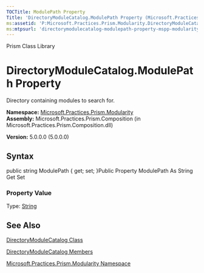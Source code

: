 ```yaml
---
TOCTitle: ModulePath Property
Title: 'DirectoryModuleCatalog.ModulePath Property (Microsoft.Practices.Prism.Modularity)'
ms:assetid: 'P:Microsoft.Practices.Prism.Modularity.DirectoryModuleCatalog.ModulePath'
ms:mtpsurl: 'directorymodulecatalog-modulepath-property-mspp-modularity.md'
---
```


Prism Class Library

DirectoryModuleCatalog.ModulePath Property
==============================================

Directory containing modules to search for.

**Namespace:** [Microsoft.Practices.Prism.Modularity](https://msdn.microsoft.com/library/microsoft.practices.prism.modularity)
**Assembly:** Microsoft.Practices.Prism.Composition (in Microsoft.Practices.Prism.Composition.dll)

**Version:** 5.0.0.0 (5.0.0.0)

## Syntax


public string ModulePath { get; set; }Public Property ModulePath As String Get Set
### Property Value

Type: [String](http://msdn.microsoft.com/en-us/library/s1wwdcbf)

See Also
--------


[DirectoryModuleCatalog Class](https://msdn.microsoft.com/library/microsoft.practices.prism.modularity.directorymodulecatalog)

[DirectoryModuleCatalog Members](https://msdn.microsoft.com/allmembers.t:microsoft.practices.prism.modularity.directorymodulecatalog)

[Microsoft.Practices.Prism.Modularity Namespace](https://msdn.microsoft.com/library/microsoft.practices.prism.modularity)
